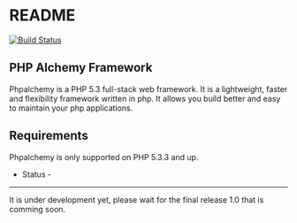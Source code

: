 README
=========================
[![Build Status](https://secure.travis-ci.org/phpalchemy/phpalchemy.png?branch=master)](http://travis-ci.org/eriknyk/phpalchemy)

PHP Alchemy Framework
------------


Phpalchemy is a PHP 5.3 full-stack web framework. It is a lightweight, faster and flexibility framework written in php. It allows you build better and easy to maintain your php applications.

Requirements
------------

Phpalchemy is only supported on PHP 5.3.3 and up.

- Status -
------------
It is under development yet, please wait for the final release 1.0 that is comming soon.

